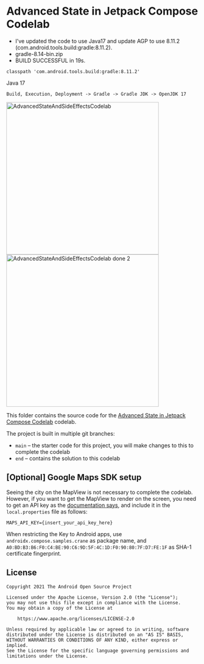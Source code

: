 
# Advanced State in Jetpack Compose Codelab

+ I've updated the code to use Java17 and update AGP to use 8.11.2 (com.android.tools.build:gradle:8.11.2).
+ gradle-8.14-bin.zip
+ BUILD SUCCESSFUL in 19s.
```
classpath 'com.android.tools.build:gradle:8.11.2'
```
Java 17
```
Build, Execution, Deployment -> Gradle -> Gradle JDK -> OpenJDK 17
```

<img src="https://image.prntscr.com/image/cehVim8JT7ib3IauJHvc-A.png" width="400" alt="AdvancedStateAndSideEffectsCodelab" />
<img src="https://image.prntscr.com/image/_OX7XB8ZQ0io9lcvXDnkxQ.png" width="400" alt="AdvancedStateAndSideEffectsCodelab done 2" />

This folder contains the source code for the
[Advanced State in Jetpack Compose Codelab](https://developer.android.com/codelabs/jetpack-compose-advanced-state-side-effects)
codelab.

The project is built in multiple git branches:
* `main` – the starter code for this project, you will make changes to this to complete the codelab
* `end` – contains the solution to this codelab

## [Optional] Google Maps SDK setup

Seeing the city on the MapView is not necessary to complete the codelab. However, if you want
to get the MapView to render on the screen, you need to get an API key as
the [documentation says](https://developers.google.com/maps/documentation/android-sdk/get-api-key),
and include it in the `local.properties` file as follows:

```
MAPS_API_KEY={insert_your_api_key_here}
```

When restricting the Key to Android apps, use `androidx.compose.samples.crane` as package name, and
`A0:BD:B3:B6:F0:C4:BE:90:C6:9D:5F:4C:1D:F0:90:80:7F:D7:FE:1F` as SHA-1 certificate fingerprint.

## License
```
Copyright 2021 The Android Open Source Project

Licensed under the Apache License, Version 2.0 (the "License");
you may not use this file except in compliance with the License.
You may obtain a copy of the License at

    https://www.apache.org/licenses/LICENSE-2.0

Unless required by applicable law or agreed to in writing, software
distributed under the License is distributed on an "AS IS" BASIS,
WITHOUT WARRANTIES OR CONDITIONS OF ANY KIND, either express or implied.
See the License for the specific language governing permissions and
limitations under the License.
```
